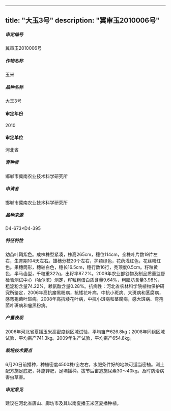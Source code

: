 
---
title: "大玉3号"
description: "冀审玉2010006号"
---
##### 审定编号 
冀审玉2010006号

##### 作物名称
玉米

##### 品种名称
大玉3号

#### 审定年份
2010	

#### 审定单位
河北省

##### 育种者
邯郸市冀南农业技术科学研究所

##### 申请者
邯郸市冀南农业技术科学研究所

##### 品种来源
D4-673×D4-395

##### 特征特性
幼苗叶鞘紫色。成株株型紧凑，株高265cm，穗位114cm，全株叶片数19片左右，生育期104天左右。雄穗分枝20个左右，护颖绿色，花药浅红色，花丝粉红色。果穗筒形，穗轴白色，穗长16.5cm，穗行数16行，秃顶度0.5cm。籽粒黄色，半马齿型，千粒重322g，出籽率87.2%。2009年农业部谷物及制品质量监督检验测试中心（哈尔滨）测定，籽粒粗蛋白质含量9.64%，粗脂肪含量3.98%，粗淀粉含量74.22%，赖氨酸含量0.28%。抗病性：河北省农林科学院植物保护研究所鉴定，2006年高抗瘤黑粉病，抗矮花叶病，中抗小斑病、大斑病和茎腐病，感弯孢菌叶斑病。2008年高抗矮花叶病，中抗小斑病和茎腐病，感大斑病、弯孢菌叶斑病和瘤黑粉病。

##### 产量表现
2006年河北省夏播玉米高密度组区域试验，平均亩产626.8kg；2008年同组区域试验，平均亩产741.3kg。2009年生产试验，平均亩产654.8kg。

##### 栽培技术要点
6月20日前播种，种植密度4500株/亩左右，水肥条件好的地块可适当密植。测土配方施足底肥，补施锌肥，足墒播种。拔节后亩追施尿素30～40kg。及时防治病害虫草害。

##### 审定意见
建议在河北省唐山、廊坊市及其以南夏播玉米区夏播种植。


